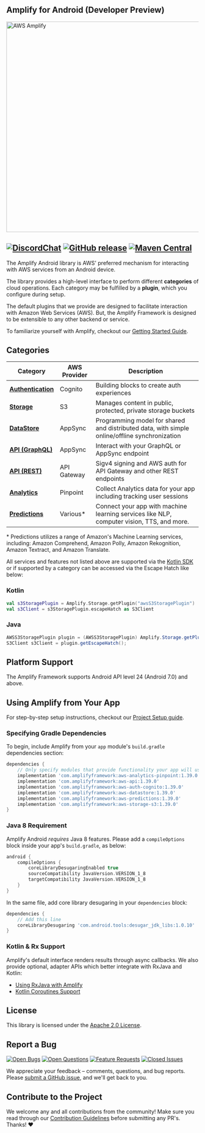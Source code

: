 ## Amplify for Android (Developer Preview)
<img src="https://s3.amazonaws.com/aws-mobile-hub-images/aws-amplify-logo.png" alt="AWS Amplify" width="550">
 
[![DiscordChat](https://img.shields.io/discord/308323056592486420?logo=discord)](https://discord.gg/jWVbPfC)
[![GitHub release](https://img.shields.io/github/release/aws-amplify/amplify-android.svg)](https://github.com/aws-amplify/amplify-android/releases)
[![Maven Central](https://img.shields.io/maven-central/v/com.amplifyframework/core.svg)](https://search.maven.org/search?q=g:com.amplifyframework%20a:core)
-------------------------------------------------------

The Amplify Android library is AWS' preferred mechanism for interacting
with AWS services from an Android device.

The library provides a high-level interface to perform different
**categories** of cloud operations. Each category may be fulfilled by a
**plugin**, which you configure during setup.

The default plugins that we provide are designed to facilitate
interaction with Amazon Web Services (AWS). But, the Amplify Framework
is designed to be extensible to any other backend or service.

To familiarize yourself with Amplify, checkout our [Getting Started
Guide](https://docs.amplify.aws/start/q/integration/android).

## Categories

| Category                                                                                        | AWS Provider | Description                                |
|-------------------------------------------------------------------------------------------------|--------------|--------------------------------------------|
| **[Authentication](https://docs.amplify.aws/lib/devpreview/getting-started/q/platform/android/)**      | Cognito      | Building blocks to create auth experiences |
| **[Storage](https://docs.amplify.aws/lib/storage/getting-started/q/platform/android)**          | S3           | Manages content in public, protected, private storage buckets |
| **[DataStore](https://docs.amplify.aws/lib/datastore/getting-started/q/platform/android)**      | AppSync      | Programming model for shared and distributed data, with simple online/offline synchronization |
| **[API (GraphQL)](https://docs.amplify.aws/lib/graphqlapi/getting-started/q/platform/android)** | AppSync      | Interact with your GraphQL or AppSync endpoint |
| **[API (REST)](https://docs.amplify.aws/lib/restapi/getting-started/q/platform/android)**       | API Gateway  | Sigv4 signing and AWS auth for API Gateway and other REST endpoints |
| **[Analytics](https://docs.amplify.aws/lib/analytics/getting-started/q/platform/android)**      | Pinpoint     | Collect Analytics data for your app including tracking user sessions |
| **[Predictions](https://docs.amplify.aws/lib/predictions/getting-started/q/platform/android)**  | Various*     | Connect your app with machine learning services like NLP, computer vision, TTS, and more. |

\* Predictions utilizes a range of Amazon's Machine Learning services,
including: Amazon Comprehend, Amazon Polly, Amazon Rekognition, Amazon
Textract, and Amazon Translate.

All services and features not listed above are supported via the [Kotlin SDK](https://github.com/awslabs/aws-sdk-kotlin) or if supported by a category can be accessed via the Escape Hatch like below:

### Kotlin

```kotlin
val s3StoragePlugin = Amplify.Storage.getPlugin("awsS3StoragePlugin")
val s3Client = s3StoragePlugin.escapeHatch as S3Client
```

### Java

```java
AWSS3StoragePlugin plugin = (AWSS3StoragePlugin) Amplify.Storage.getPlugin("awsS3StoragePlugin");
S3Client s3Client = plugin.getEscapeHatch();
```

## Platform Support

The Amplify Framework supports Android API level 24 (Android 7.0) and above.

## Using Amplify from Your App

For step-by-step setup instructions, checkout our [Project Setup
guide](https://docs.amplify.aws/lib/project-setup/prereq/q/platform/android).

### Specifying Gradle Dependencies

To begin, include Amplify from your `app` module's `build.gradle`
dependencies section:

```groovy
dependencies {
    // Only specify modules that provide functionality your app will use
    implementation 'com.amplifyframework:aws-analytics-pinpoint:1.39.0'
    implementation 'com.amplifyframework:aws-api:1.39.0'
    implementation 'com.amplifyframework:aws-auth-cognito:1.39.0'
    implementation 'com.amplifyframework:aws-datastore:1.39.0'
    implementation 'com.amplifyframework:aws-predictions:1.39.0'
    implementation 'com.amplifyframework:aws-storage-s3:1.39.0'
}
```

### Java 8 Requirement

Amplify Android _requires_ Java 8 features. Please add a `compileOptions`
block inside your app's `build.gradle`, as below:

```gradle
android {
    compileOptions {
        coreLibraryDesugaringEnabled true
        sourceCompatibility JavaVersion.VERSION_1_8
        targetCompatibility JavaVersion.VERSION_1_8
    }
}
```
In the same file, add core library desugaring in your `dependencies`
block:
```gradle
dependencies {
    // Add this line
    coreLibraryDesugaring 'com.android.tools:desugar_jdk_libs:1.0.10'
}
```

### Kotlin & Rx Support

Amplify's default interface renders results through async callbacks. We also provide optional, adapter APIs which better integrate with RxJava and Kotlin:

 - [Using RxJava with Amplify](https://docs.amplify.aws/lib/project-setup/rxjava/q/platform/android)
 - [Kotlin Coroutines Support](https://docs.amplify.aws/lib/project-setup/coroutines/q/platform/android)

## License

This library is licensed under the [Apache 2.0 License](./LICENSE).

## Report a Bug

[![Open Bugs](https://img.shields.io/github/issues/aws-amplify/amplify-android/bug?color=d73a4a&label=bugs)](https://github.com/aws-amplify/amplify-android/issues?q=is%3Aissue+is%3Aopen+label%3Abug)
[![Open Questions](https://img.shields.io/github/issues/aws-amplify/amplify-android/question?color=558dfd&label=questions)](https://github.com/aws-amplify/amplify-android/issues?q=is%3Aissue+label%3A%22question%22+is%3Aopen)
[![Feature Requests](https://img.shields.io/github/issues/aws-amplify/amplify-android/feature-request?color=ff9001&label=feature%20requests)](https://github.com/aws-amplify/amplify-android/issues?q=is%3Aissue+label%3A%22feature-request%22+is%3Aopen+)
[![Closed Issues](https://img.shields.io/github/issues-closed/aws-amplify/amplify-android?color=%2325CC00)](https://github.com/aws-amplify/amplify-android/issues?q=is%3Aissue+is%3Aclosed+)

We appreciate your feedback – comments, questions, and bug reports. Please
[submit a GitHub issue](https://github.com/aws-amplify/amplify-android/issues),
and we'll get back to you.

## Contribute to the Project

We welcome any and all contributions from the community! Make sure you read through our [Contribution Guidelines](./CONTRIBUTING.md) before submitting any PR's. Thanks! ♥️
